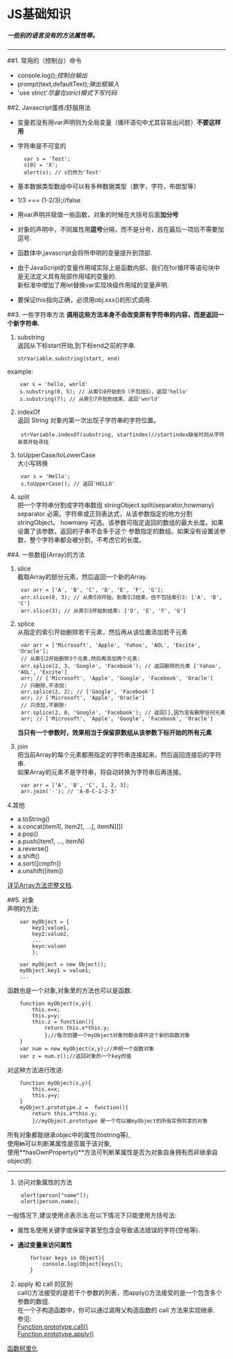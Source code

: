 # JS基础知识
##### 一些别的语言没有的方法属性等。
-------

##1. 常用的（控制台）命令
- console.log();*控制台输出*
- prompt(text,defaultText);*弹出框输入*
- 'use strict'*尽量在strict模式下写代码*

##2. Javascript蛋疼/舒服用法
- 变量若没有用var声明则为全局变量（循环语句中尤其容易出问题）**不要这样用**  
- 字符串是不可变的

		var s = 'Test';
		s[0] = 'X';
		alert(s); // s仍然为'Test'
- 基本数据类型数组中可以有多种数据类型（数字，字符，布朗型等）
- 1/3 === (1-2/3);//false
- 用var声明并赋值一些函数，对象的时候在大括号后面**加分号**
- 对象的声明中，不同属性用**逗号**分隔，而不是分号，且在最后一项后不需要加逗号.
- 函数体中,javascript会将所申明的变量提升到顶部.
- 由于JavaScript的变量作用域实际上是函数内部，我们在for循环等语句块中是无法定义具有局部作用域的变量的.  
新标准中增加了用let替换var实现块级作用域的变量声明.
- 要保证this指向正确，必须用obj.xxx()的形式调用.

##3. 一些字符串方法
**调用这些方法本身不会改变原有字符串的内容，而是返回一个新字符串.**  

1.  substring  
返回从下标start开始,到下标end之前的字串. 

		strVariable.substring(start, end)  
example:  

		var s = 'hello, world'
		s.substring(0, 5); // 从索引0开始到5（不包括5），返回'hello'
		s.substring(7); // 从索引7开始到结束，返回'world' 		

2. indexOf  
返回 String 对象内第一次出现子字符串的字符位置。

		strVariable.indexOf(substring, startindex)//startindex缺省时则从字符串首开始寻找

3. toUpperCase/toLowerCase  
大小写转换

		var s = 'Hello';
		s.toUpperCase(); // 返回'HELLO'

4. split  
把一个字符串分割成字符串数组
		stringObject.split(separator,howmany)
		separator 	必需。字符串或正则表达式，从该参数指定的地方分割 stringObject。
		howmany 	可选。该参数可指定返回的数组的最大长度。如果设置了该参数，返回的子串不会多于这个
					参数指定的数组。如果没有设置该参数，整个字符串都会被分割，不考虑它的长度。	
                    
                    	
##4. 一些数组(Array)的方法
1. slice  
截取Array的部分元素，然后返回一个新的Array.

		var arr = ['A', 'B', 'C', 'D', 'E', 'F', 'G'];
		arr.slice(0, 3); // 从索引0开始，到索引3结束，但不包括索引3: ['A', 'B', 'C']
		arr.slice(3); // 从索引3开始到结束: ['D', 'E', 'F', 'G']

2. splice  
从指定的索引开始删除若干元素，然后再从该位置添加若干元素

		var arr = ['Microsoft', 'Apple', 'Yahoo', 'AOL', 'Excite', 'Oracle'];
		// 从索引2开始删除3个元素,然后再添加两个元素:
		arr.splice(2, 3, 'Google', 'Facebook'); // 返回删除的元素 ['Yahoo', 'AOL', 'Excite']
		arr; // ['Microsoft', 'Apple', 'Google', 'Facebook', 'Oracle']
		// 只删除,不添加:
		arr.splice(2, 2); // ['Google', 'Facebook']
		arr; // ['Microsoft', 'Apple', 'Oracle']
		// 只添加,不删除:
		arr.splice(2, 0, 'Google', 'Facebook'); // 返回[],因为没有删除任何元素
		arr; // ['Microsoft', 'Apple', 'Google', 'Facebook', 'Oracle']
		
    **当只有一个参数时，效果相当于保留原数组从该参数下标开始的所有元素**  

3. join  
把当前Array的每个元素都用指定的字符串连接起来，然后返回连接后的字符串.  
如果Array的元素不是字符串，将自动转换为字符串后再连接。  

		var arr = ['A', 'B', 'C', 1, 2, 3];
		arr.join('-'); // 'A-B-C-1-2-3'

4.其他  
- a.toString()
- a.concat(item1[, item2[, ...[, itemN]]])
- a.pop()
- a.push(item1, ..., itemN)
- a.reverse()
- a.shift()
- a.sort([cmpfn])
- a.unshift([item])

[详见Array方法完整文档](https://developer.mozilla.org/en-US/docs/Web/JavaScript/Reference/Global_Objects/Array).

##5. 对象  
声明的方法:

		var myObject = {
			key1:value1,
			key2:value2,
			...
			keyn:valuen
			};
			
		var myObject = new Object();
		myObject.key1 = value1;
		...
		
函数也是一个对象,对象里的方法也可以是函数.  

		function myObject(x,y){
			this.x=x;
			this.y=y;
			this.z = function(){
				return this.x*this.y;
				};//每次创建一个myObject对象时都会穿件这个新的函数对象
		}
		var num = new myObject(x,y);//声明一个函数对象
		var z = num.z();//返回对象的一个key的值
对这种方法进行改进:  

		function myObject(x,y){
			this.x=x;
			this.y=y;
		}
		myObject.prototype.z =  function(){
			return this.x*this.y;
			}//myObject.prototype 是一个可以被myObject的所有实例共享的对象

所有对象都能继承objec中的属性(tostring等),  
使用**in**可以判断某属性是否属于该对象,  
使用**hasOwnProperty()**方法可判断某属性是否为对象自身拥有而非继承自object的.

---------
1. 访问对象属性的方法  

		alert(person["name"]);
		alert(person.name);  
一般情况下,建议使用点表示法.在以下情况下只能使用方括号法:  
  - 属性名使用关键字或保留字甚至包含会导致语法错误的字符(空格等).
  - **通过变量来访问属性**    
  
			for(var keys in Object){
				console.log(Object[keys]);
			}
2. apply 和 call 的区别  
call()方法接受的是若干个参数的列表，而apply()方法接受的是一个包含多个参数的数组.    
在一个子构造函数中，你可以通过调用父构造函数的 call 方法来实现继承.  
参见:  
[Function.prototype.call()](https://developer.mozilla.org/zh-CN/docs/Web/JavaScript/Reference/Global_Objects/Function/call)  
[Function.prototype.apply()](https://developer.mozilla.org/zh-CN/docs/Web/JavaScript/Reference/Global_Objects/Function/apply)  

[函数柯里化](http://segmentfault.com/a/1190000003733107)